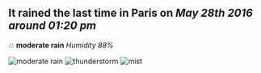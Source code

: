 ## It rained the last time in Paris on *May 28th 2016 around 01:20 pm*
💧💧  **moderate rain** *Humidity 88%*

![moderate rain](http://openweathermap.org/img/w/10d.png) ![thunderstorm](http://openweathermap.org/img/w/11d.png) ![mist](http://openweathermap.org/img/w/50d.png)
